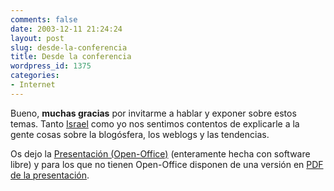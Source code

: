 ```yaml
---
comments: false
date: 2003-12-11 21:24:24
layout: post
slug: desde-la-conferencia
title: Desde la conferencia
wordpress_id: 1375
categories:
- Internet
---
```


Bueno, **muchas gracias** por invitarme a hablar y exponer sobre estos temas. Tanto [Israel](http://anedonia.net) como yo nos sentimos contentos de explicarle a la gente cosas sobre la blogósfera, los weblogs y las tendencias.





Os dejo la [Presentación (Open-Office)](/files/viatge-blogosfera.sxi) (enteramente hecha con software libre) y para los que no tienen Open-Office disponen de una versión en [PDF de la presentación](/files/viatge-blogosfera.pdf).




 
